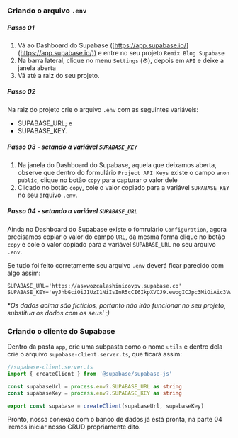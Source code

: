 ### Criando o arquivo `.env`
##### Passo 01
1) Vá ao Dashboard do Supabase ([https://app.supabase.io/](https://app.supabase.io/)) e entre no seu projeto `Remix Blog Supabase`
2) Na barra lateral, clique no menu `Settings` (⚙️), depois em `API` e deixe a janela aberta 
3) Vá até a raiz do seu projeto.

##### Passo 02
Na raiz do projeto crie o arquivo `.env` com as seguintes variáveis:
- SUPABASE_URL; e
- SUPABASE_KEY.

##### Passo 03 - setando a variável `SUPABASE_KEY`
1) Na janela do Dashboard do Supabase, aquela que deixamos aberta, observe que dentro do formulário `Project API Keys` existe o campo `anon` `public`, clique no botão `copy` para capturar o valor dele
2) Clicado no botão `copy`, cole o valor copiado para a variável `SUPABASE_KEY` no seu arquivo `.env`.

##### Passo 04 - setando a variável `SUPABASE_URL`
Ainda no Dashboard do Supabase existe o fomrulário `Configuration`, agora precisamos copiar o valor do campo `URL`, da mesma forma clique no botão `copy` e cole o valor copiado para a variável `SUPABASE_URL` no seu arquivo `.env`.

Se tudo foi feito corretamente seu arquivo `.env` deverá ficar parecido com algo assim:

```env
SUPABASE_URL='https://asxwozcalashinicovpv.supabase.co'
SUPABASE_KEY='eyJhbGciOiJIUzI1NiIsInR5cCI6IkpXVCJ9.ewogICJpc3MiOiAic3VwYWJhc2UiLAogICJyZWYiOiAiYXN4d296Y2FsYXNoaW5pY292cHYiLAogICJyb2xlIjogImFub24iLAogICJpYXQiOiAxNjQ3NzAyMTkxLAogICJleHAiOiAxOTYzMjc4MTkxCn0=.MTPNt7yEGWOvkORubeHDlvEGfH8ZAZcuHq5T878Foec'
```
**Os dados acima são fictícios, portanto não irão funcionar no seu projeto, substitua os dados com os seus! ;)*

### Criando o cliente do Supabase
Dentro da pasta `app`, crie uma subpasta como o nome `utils` e dentro dela crie o arquivo `supabase-client.server.ts`, que ficará assim:

```ts
//supabase-client.server.ts
import { createClient } from '@supabase/supabase-js'

const supabaseUrl = process.env?.SUPABASE_URL as string
const supabaseKey = process.env?.SUPABASE_KEY as string

export const supabase = createClient(supabaseUrl, supabaseKey)
```

Pronto, nossa conexão com o banco de dados já está pronta, na parte 04 iremos iniciar nosso CRUD propriamente dito.
